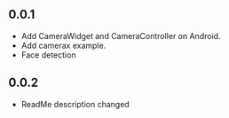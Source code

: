 ## 0.0.1
- Add CameraWidget and CameraController on Android.
- Add camerax example.
- Face detection

## 0.0.2
- ReadMe description changed
